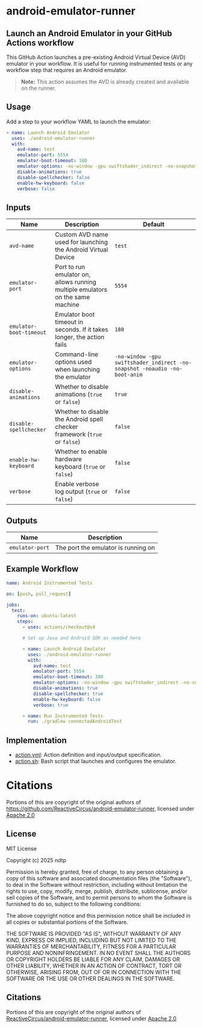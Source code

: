 # android-emulator-runner

## Launch an Android Emulator in your GitHub Actions workflow

This GitHub Action launches a pre-existing Android Virtual Device (AVD) emulator in your workflow. It is useful for running instrumented tests or any workflow step that requires an Android emulator.

> **Note:** This action assumes the AVD is already created and available on the runner.

## Usage

Add a step to your workflow YAML to launch the emulator:

```yaml
- name: Launch Android Emulator
  uses: ./android-emulator-runner
  with:
    avd-name: test
    emulator-port: 5554
    emulator-boot-timeout: 180
    emulator-options: -no-window -gpu swiftshader_indirect -no-snapshot -noaudio -no-boot-anim
    disable-animations: true
    disable-spellchecker: false
    enable-hw-keyboard: false
    verbose: false
```

## Inputs

| Name                  | Description                                                                                      | Default                                                      |
|-----------------------|--------------------------------------------------------------------------------------------------|--------------------------------------------------------------|
| `avd-name`            | Custom AVD name used for launching the Android Virtual Device                                    | `test`                                                       |
| `emulator-port`       | Port to run emulator on, allows running multiple emulators on the same machine                   | `5554`                                                       |
| `emulator-boot-timeout` | Emulator boot timeout in seconds. If it takes longer, the action fails                         | `180`                                                        |
| `emulator-options`    | Command-line options used when launching the emulator                                            | `-no-window -gpu swiftshader_indirect -no-snapshot -noaudio -no-boot-anim` |
| `disable-animations`  | Whether to disable animations (`true` or `false`)                                                | `true`                                                       |
| `disable-spellchecker`| Whether to disable the Android spell checker framework (`true` or `false`)                       | `false`                                                      |
| `enable-hw-keyboard`  | Whether to enable hardware keyboard (`true` or `false`)                                          | `false`                                                      |
| `verbose`             | Enable verbose log output (`true` or `false`)                                                    | `false`                                                      |

## Outputs

| Name            | Description                        |
|-----------------|------------------------------------|
| `emulator-port` | The port the emulator is running on |

## Example Workflow

```yaml
name: Android Instrumented Tests

on: [push, pull_request]

jobs:
  test:
    runs-on: ubuntu-latest
    steps:
      - uses: actions/checkout@v4

      # Set up Java and Android SDK as needed here

      - name: Launch Android Emulator
        uses: ./android-emulator-runner
        with:
          avd-name: test
          emulator-port: 5554
          emulator-boot-timeout: 300
          emulator-options: -no-window -gpu swiftshader_indirect -no-snapshot -noaudio -no-boot-anim
          disable-animations: true
          disable-spellchecker: true
          enable-hw-keyboard: false
          verbose: true

      - name: Run Instrumented Tests
        run: ./gradlew connectedAndroidTest
```

## Implementation

- [action.yml](./action.yml): Action definition and input/output specification.
- [action.sh](./action.sh): Bash script that launches and configures the emulator.

# Citations

Portions of this are copyright of the original authors of https://github.com/ReactiveCircus/android-emulator-runner, licensed under [Apache 2.0](https://www.apache.org/licenses/LICENSE-2.0.txt)

## License

MIT License

Copyright (c) 2025 ndtp

Permission is hereby granted, free of charge, to any person obtaining a copy of
this software and associated documentation files (the "Software"), to deal in
the Software without restriction, including without limitation the rights to
use, copy, modify, merge, publish, distribute, sublicense, and/or sell copies of
the Software, and to permit persons to whom the Software is furnished to do so,
subject to the following conditions:

The above copyright notice and this permission notice shall be included in all
copies or substantial portions of the Software.

THE SOFTWARE IS PROVIDED "AS IS", WITHOUT WARRANTY OF ANY KIND, EXPRESS OR
IMPLIED, INCLUDING BUT NOT LIMITED TO THE WARRANTIES OF MERCHANTABILITY, FITNESS
FOR A PARTICULAR PURPOSE AND NONINFRINGEMENT. IN NO EVENT SHALL THE AUTHORS OR
COPYRIGHT HOLDERS BE LIABLE FOR ANY CLAIM, DAMAGES OR OTHER LIABILITY, WHETHER
IN AN ACTION OF CONTRACT, TORT OR OTHERWISE, ARISING FROM, OUT OF OR IN
CONNECTION WITH THE SOFTWARE OR THE USE OR OTHER DEALINGS IN THE SOFTWARE.

## Citations

Portions of this are copyright of the original authors of [ReactiveCircus/android-emulator-runner](https://github.com/ReactiveCircus/android-emulator-runner), licensed under [Apache 2.0](https://www.apache.org/licenses/LICENSE-2.0.txt)
